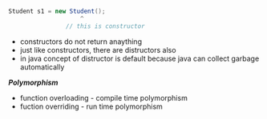 ```java

Student s1 = new Student();
                    ^
                // this is constructor

```
* constructors do not return anaything
* just like constructors, there are distructors also
* in java concept of distructor is default because java can collect garbage automatically


***Polymorphism***
* function overloading - compile time polymorphism
* fuction overriding - run time polymorphism

